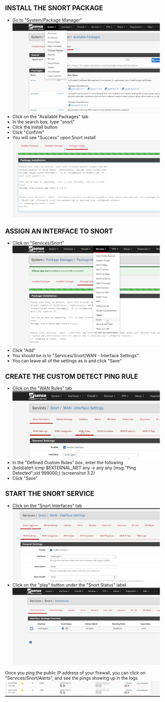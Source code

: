## INSTALL THE SNORT PACKAGE
+ Go to "System/Package Manager" ![file](assets/1.1.png) 
+ Click on the "Available Packages" tab
+ In the search box, type "snort"
+ Click the install button
+ Click "Confirm"
+ You will see "Success" upon Snort install ![file](assets/1.2.png) 

## ASSIGN AN INTERFACE TO SNORT
+ Click on "Services/Snort" ![file](assets/2.1.png) 
+ Click "Add"
+ You should be in to "Services/Snort/WAN - Interface Settings" 
+ You can leave all of the settings as is and click "Save"

## CREATE THE CUSTOM DETECT PING RULE
+ Click on the "WAN Rules" tab ![file](assets/3.1.png)
+ In the "Defined Custom Rules" box, enter the following
+ (bold)alert icmp $EXTERNAL_NET any -> any any (msg:"Ping Detected";sid 999000;) (screenshot 3.2)
+ Click "Save"

## START THE SNORT SERVICE
+ Click on the "Snort Interfaces" tab ![file](assets/4.1.png)
+ Click on the "play" button under the "Snort Status" label ![file](assets/4.2.png) 

Once you ping the public IP address of your firewall, you can click on "Services/Snort/Alerts", and see the pings showing up in the logs ![file](assets/5.1.png) 
